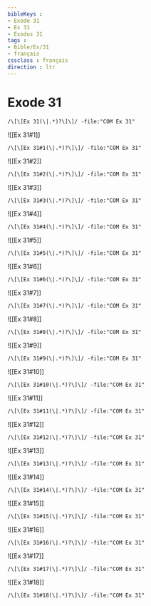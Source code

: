 ```yaml
---
bibleKeys : 
- Exode 31
- Ex 31
- Exodus 31
tags : 
- Bible/Ex/31
- français
cssclass : français
direction : ltr
---
```


# Exode 31

```query
/\[\[Ex 31(\|.*)?\]\]/ -file:"COM Ex 31"
```



![[Ex 31#1]]

```query
/\[\[Ex 31#1(\|.*)?\]\]/ -file:"COM Ex 31"
```

![[Ex 31#2]]

```query
/\[\[Ex 31#2(\|.*)?\]\]/ -file:"COM Ex 31"
```

![[Ex 31#3]]

```query
/\[\[Ex 31#3(\|.*)?\]\]/ -file:"COM Ex 31"
```

![[Ex 31#4]]

```query
/\[\[Ex 31#4(\|.*)?\]\]/ -file:"COM Ex 31"
```

![[Ex 31#5]]

```query
/\[\[Ex 31#5(\|.*)?\]\]/ -file:"COM Ex 31"
```

![[Ex 31#6]]

```query
/\[\[Ex 31#6(\|.*)?\]\]/ -file:"COM Ex 31"
```

![[Ex 31#7]]

```query
/\[\[Ex 31#7(\|.*)?\]\]/ -file:"COM Ex 31"
```

![[Ex 31#8]]

```query
/\[\[Ex 31#8(\|.*)?\]\]/ -file:"COM Ex 31"
```

![[Ex 31#9]]

```query
/\[\[Ex 31#9(\|.*)?\]\]/ -file:"COM Ex 31"
```

![[Ex 31#10]]

```query
/\[\[Ex 31#10(\|.*)?\]\]/ -file:"COM Ex 31"
```

![[Ex 31#11]]

```query
/\[\[Ex 31#11(\|.*)?\]\]/ -file:"COM Ex 31"
```

![[Ex 31#12]]

```query
/\[\[Ex 31#12(\|.*)?\]\]/ -file:"COM Ex 31"
```

![[Ex 31#13]]

```query
/\[\[Ex 31#13(\|.*)?\]\]/ -file:"COM Ex 31"
```

![[Ex 31#14]]

```query
/\[\[Ex 31#14(\|.*)?\]\]/ -file:"COM Ex 31"
```

![[Ex 31#15]]

```query
/\[\[Ex 31#15(\|.*)?\]\]/ -file:"COM Ex 31"
```

![[Ex 31#16]]

```query
/\[\[Ex 31#16(\|.*)?\]\]/ -file:"COM Ex 31"
```

![[Ex 31#17]]

```query
/\[\[Ex 31#17(\|.*)?\]\]/ -file:"COM Ex 31"
```

![[Ex 31#18]]

```query
/\[\[Ex 31#18(\|.*)?\]\]/ -file:"COM Ex 31"
```

